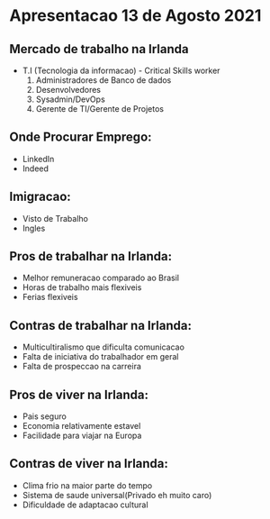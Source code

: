 # Apresentacao 13 de Agosto 2021

Mercado de trabalho na Irlanda
------------------------------
* T.I (Tecnologia da informacao) - Critical Skills worker
  1. Administradores de Banco de dados
  2. Desenvolvedores
  3. Sysadmin/DevOps
  4. Gerente de TI/Gerente de Projetos


Onde Procurar Emprego:
----------------------
* LinkedIn
* Indeed  

Imigracao:
----------------------
* Visto de Trabalho
* Ingles


Pros de trabalhar na Irlanda:
----------------------
* Melhor remuneracao comparado ao Brasil
* Horas de trabalho mais flexiveis
* Ferias flexiveis


Contras de trabalhar na Irlanda:
----------------------
* Multicultiralismo que dificulta comunicacao
* Falta de iniciativa do trabalhador em geral
* Falta de prospeccao na carreira

Pros de viver na Irlanda:
----------------------
* Pais seguro
* Economia relativamente estavel
* Facilidade para viajar na Europa


Contras de viver na Irlanda:
----------------------
* Clima frio na maior parte do tempo
* Sistema de saude universal(Privado eh muito caro)
* Dificuldade de adaptacao cultural
